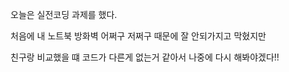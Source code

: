 오늘은 실전코딩 과제를 했다.

처음에 내 노트북 방화벽 어쩌구 저쩌구 때문에 잘 안되가지고 막혔지만 

친구랑 비교했을 떄 코드가 다른게 없는거 같아서 나중에 다시 해봐야겠다!!

